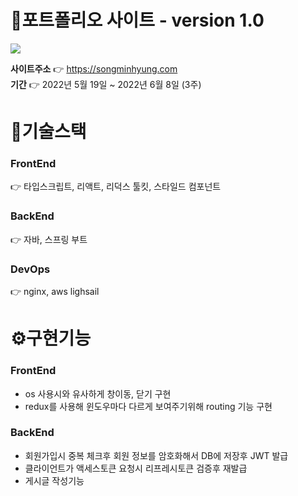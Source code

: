 # 📌포트폴리오 사이트 - version 1.0
![](https://user-images.githubusercontent.com/43428643/184470646-7f87ad7a-c91f-4387-a872-9eba318fa15e.gif)


**사이트주소** 👉 https://songminhyung.com  
**기간** 👉 2022년 5월 19일 ~ 2022년 6월 8일 (3주)

# 🔧기술스택
### FrontEnd 
👉 타입스크립트, 리액트, 리덕스 툴킷, 스타일드 컴포넌트 
### BackEnd 
👉 자바, 스프링 부트  
### DevOps 
👉 nginx, aws lighsail  

# ⚙️구현기능
### FrontEnd
- os 사용시와 유사하게 창이동, 닫기 구현
- redux를 사용해 윈도우마다 다르게 보여주기위해 routing 기능 구현

### BackEnd
- 회원가입시 중복 체크후 회원 정보를 암호화해서 DB에 저장후 JWT 발급
- 클라이언트가 액세스토큰 요청시 리프레시토큰 검증후 재발급
- 게시글 작성기능
